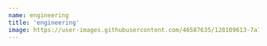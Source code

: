 ```yaml
---
name: engineering
title: 'engineering'
image: https://user-images.githubusercontent.com/46587635/128109613-7a7d89c2-f488-4603-9143-0dd0f1356d06.jpg
---
```



